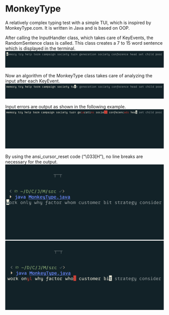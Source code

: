 # MonkeyType
A relatively complex typing test with a simple TUI, which is inspired by MonkeyType.com. It is written in Java and is based on OOP. 

After calling the InputHandler class, which takes care of KeyEvents, the RandomSentence class is called. 
This class creates a 7 to 15 word sentence which is displayed in the terminal. 
![example](https://raw.githubusercontent.com/gxstxxv/MonkeyType/main/pictures/Bildschirmfoto%202024-05-10%20um%2013.13.00.png)

Now an algorithm of the MonkeyType class takes care of analyzing the input after each KeyEvent.
![example](https://raw.githubusercontent.com/gxstxxv/MonkeyType/main/pictures/Bildschirmfoto%202024-05-10%20um%2013.13.23.png)

Input errors are output as shown in the following example.
![example](https://raw.githubusercontent.com/gxstxxv/MonkeyType/main/pictures/Bildschirmfoto%202024-05-10%20um%2013.13.53.png)

By using the ansi_cursor_reset code (“\033[H”), no line breaks are necessary for the output.
![example](https://raw.githubusercontent.com/gxstxxv/MonkeyType/main/pictures/Bildschirmfoto%202024-05-10%20um%2013.15.05.png)
![example](https://raw.githubusercontent.com/gxstxxv/MonkeyType/main/pictures/Bildschirmfoto%202024-05-10%20um%2013.15.23.png)
